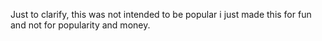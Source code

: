 Just to clarify, this was not intended to be popular i just made this for fun and not for popularity and money.
